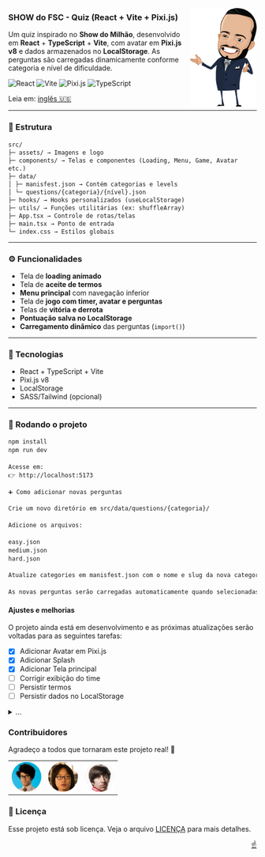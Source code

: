 <a id="readme-top"></a>
<img src="./public/assets/avatar/skeleton.png" alt="Avatar" height="200" align="right">

<div align="left">
  <h3>SHOW do FSC - Quiz (React + Vite + Pixi.js)</h3>
  <p>Um quiz inspirado no <strong>Show do Milhão</strong>, desenvolvido em <strong>React</strong> + <strong>TypeScript</strong> + <strong>Vite</strong>, com avatar em <strong>Pixi.js v8</strong> e dados armazenados no <strong>LocalStorage</strong>.  
  As perguntas são carregadas dinamicamente conforme categoria e nível de dificuldade.</p>
</div>

![React](https://img.shields.io/badge/React-20232A?style=for-the-badge&logo=react&logoColor=61DAFB)
![Vite](https://img.shields.io/badge/Vite-646CFF?style=for-the-badge&logo=vite&logoColor=white)
![Pixi.js](https://img.shields.io/badge/Pixi.js-DC1B6E?style=for-the-badge&logo=pixijs&logoColor=white)
![TypeScript](https://img.shields.io/badge/TypeScript-3178C6?style=for-the-badge&logo=typescript&logoColor=white)

<p>Leia em:
  <a align="right" href="./README-ptBR.md">inglês 🇺🇸</a>
</p>

---

### 📂 Estrutura

```
src/
├─ assets/ → Imagens e logo
├─ components/ → Telas e componentes (Loading, Menu, Game, Avatar etc.)
├─ data/
│ ├─ manisfest.json → Contém categorias e levels
│ └─ questions/{categoria}/{nível}.json
├─ hooks/ → Hooks personalizados (useLocalStorage)
├─ utils/ → Funções utilitárias (ex: shuffleArray)
├─ App.tsx → Controle de rotas/telas
├─ main.tsx → Ponto de entrada
└─ index.css → Estilos globais
```

---

### ⚙️ Funcionalidades

- Tela de **loading animado**
- Tela de **aceite de termos**
- **Menu principal** com navegação inferior
- Tela de **jogo com timer, avatar e perguntas**
- Telas de **vitória e derrota**
- **Pontuação salva no LocalStorage**
- **Carregamento dinâmico** das perguntas (`import()`)

---

### 🧩 Tecnologias

- React + TypeScript + Vite
- Pixi.js v8
- LocalStorage
- SASS/Tailwind (opcional)

---

### 🚀 Rodando o projeto

```bash
npm install
npm run dev

Acesse em:
👉 http://localhost:5173

➕ Como adicionar novas perguntas

Crie um novo diretório em src/data/questions/{categoria}/

Adicione os arquivos:

easy.json
medium.json
hard.json

Atualize categories em manisfest.json com o nome e slug da nova categoria.

As novas perguntas serão carregadas automaticamente quando selecionadas.
```

#### Ajustes e melhorias

O projeto ainda está em desenvolvimento e as próximas atualizações serão voltadas para as seguintes tarefas:

- [x] Adicionar Avatar em Pixi.js
- [x] Adicionar Splash
- [x] Adicionar Tela principal
- [ ] Corrigir exibição do time
- [ ] Persistir termos
- [ ] Persistir dados no LocalStorage

<details>
<summary>...</summary>

- [ ] Adicionar ajuda, placas
- [ ] Adicionar tags: errar, parar, acertar
- [ ] Adicionar universitários
- [ ] Adicionar animações do avatar
- [ ] Adicionar audios
- [ ] Atualizar tela de parabenização
- [ ] Adicionar
- [ ] Adicionar novas categorias
- [ ] Adicionar rank
- [ ] Adicionar logotipo

</details>

### Contribuidores

Agradeço a todos que tornaram este projeto real! 🙏

<table>
  <tr>
    <td align="center">
        <img src="./src/assets/contributors/maurice-moss.png" width="60px;" alt="Foto do Maurice Moss"/>
    </td>
    <td align="center">
        <img src="./src/assets/contributors/jimmy-o-yang.png" width="60px;" alt="Foto do Jimmy O. Yang"/>
    </td>
    <td align="center">
        <img src="./src/assets/contributors/howard-wolowitz.png" width="60px;" alt="Foto do Howard Wolowitz"/>
    </td>
  </tr>
</table>

### 📝 Licença

Esse projeto está sob licença. Veja o arquivo [LICENÇA](LICENSE-ptBR.md) para mais detalhes.

<p align="right"><a href="#readme-top">☝️</a></p>
